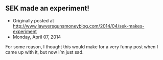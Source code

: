 ## SEK made an experiment!

 * Originally posted at http://www.lawyersgunsmoneyblog.com/2014/04/sek-makes-experiment
 * Monday, April 07, 2014

For some reason, I thought this would make for a very funny post when I came up with it, but now I’m just sad.